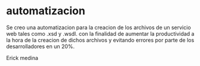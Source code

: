 # automatizacion
Se creo una automatizacion para la creacion de los archivos de un servicio web 
tales como .xsd y .wsdl.
con la finalidad de aumentar la productividad a la hora de la creacion de 
dichos archivos y evitando errores por parte de los desarrolladores en un 20%.

Erick medina 
